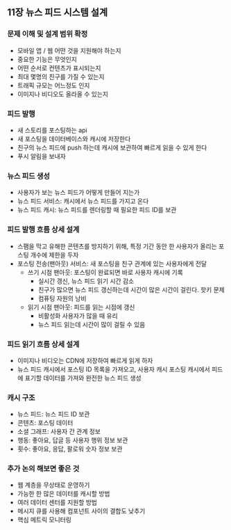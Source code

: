 ## 11장 뉴스 피드 시스템 설계

### 문제 이해 및 설계 범위 확정
- 모바일 앱 / 웹 어떤 것을 지원해야 하는지
- 중요한 기능은 무엇인지
- 어떤 순서로 컨텐츠가 표시되는지
- 최대 몇명의 친구를 가질 수 있는지
- 트래픽 규모는 어느정도 인지
- 이미지나 비디오도 올라올 수 있는지

### 피드 발행 
- 새 스토리를 포스팅하는 api
- 새 포스팅을 데이터베이스와 캐시에 저장한다
- 친구의 뉴스 피드에 push 하는데 캐시에 보관하여 빠르게 읽을 수 있게 한다
- 푸시 알림을 보내자

### 뉴스 피드 생성
- 사용자가 보는 뉴스 피드가 어떻게 만들어 지는가
- 뉴스 피드 서비스: 캐시에서 뉴스 피드를 가지고 온다
- 뉴스 피드 캐시: 뉴스 피드를 렌더링할 때 필요한 피드 ID를 보관

### 피드 발행 흐름 상세 설계
- 스팸을 막고 유해한 콘텐츠를 방지하기 위해, 특정 기간 동안 한 사용자가 올리는 포스팅 개수에 제한을 두자
- 포스팅 전송(팬아웃) 서비스: 새 포스팅을 친구 관계에 있는 사용자에게 전달
  - 쓰기 시점 팬아웃: 포스팅이 완료되면 바로 사용자 캐시에 기록
    - 실시간 갱신, 뉴스 피드 읽기 시간 감소
    - 친구가 많으면 뉴스 피드 갱신하는데 시간이 많은 시간이 걸린다. 핫키 문제
    - 컴퓨팅 자원의 낭비
  - 읽기 시점 팬아웃: 피드를 읽는 시점에 갱신
    - 비활성화 사용자가 많을 때 유리
    - 뉴스 피드 읽는데 시간이 많이 걸릴 수 있음

### 피드 읽기 흐름 상세 설계
- 이미지나 비디오는 CDN에 저장하여 빠르게 읽게 하자
- 뉴스 피드 캐시에서 포스팅 ID 목록을 가져오고, 사용자 캐시 포스팅 캐시에서 피드에 표기할 데이터를 가져와 완전한 뉴스 피드 생성

### 캐시 구조
- 뉴스 피드: 뉴스 피드 ID 보관
- 콘텐츠: 포스팅 데이터
- 소셜 그래프: 사용자 간 관계 정보
- 행동: 좋아요, 답글 등 사용자 행위 정보 보관
- 횟수: 좋아요, 응답, 팔로워 숫자 정보 보관

### 추가 논의 해보면 좋은 것
- 웹 계층을 무상태로 운영하기
- 가능한 한 많은 데이터를 캐시할 방법
- 여러 데이터 센터를 지원할 방법
- 메시지 큐를 사용해 컴포넌트 사이의 결합도 낮추기
- 핵심 메트릭 모니터링
